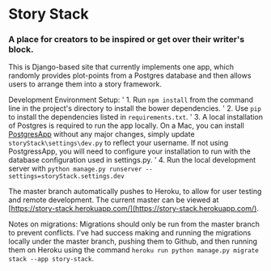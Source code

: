 # Story Stack
### A place for creators to be inspired or get over their writer's block.
This is Django-based site that currently implements one app, which randomly provides plot-points from a Postgres database and then allows users to arrange them into a story framework.

Development Environment Setup:
' 1. Run `npm install` from the command line in the project's directory to install the bower dependencies.
' 2. Use `pip` to install the dependencies listed in `requirements.txt`.
' 3. A local installation of Postgres is required to run the app locally.  On a Mac, you can install [PostgresApp](http://postgresapp.com/) without any major changes, simply update `storyStack\settings\dev.py` to reflect your username. If not using PostgressApp, you will need to configure your installation to run with the database configuration used in settings.py.
' 4. Run the local development server with `python manage.py runserver --settings=storyStack.settings.dev`

The master branch automatically pushes to Heroku, to allow for user testing and remote development.  The current master can be viewed at [https://story-stack.herokuapp.com/](https://story-stack.herokuapp.com/).

Notes on migrations:
Migrations should only be run from the master branch to prevent conflicts.  I've had success making and running the migrations locally under the master branch, pushing them to Github, and then running them on Heroku using the command `heroku run python manage.py migrate stack --app story-stack`.






